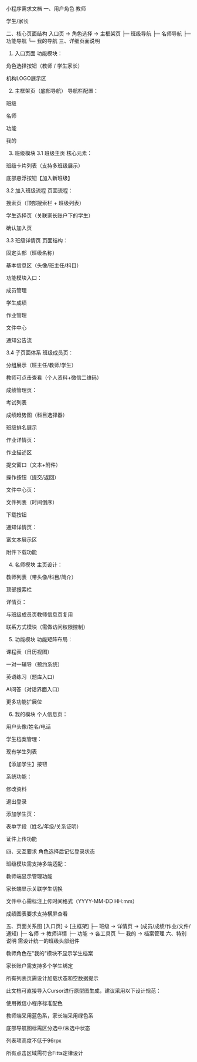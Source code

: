小程序需求文档
一、用户角色
教师

学生/家长

二、核心页面结构
入口页 → 角色选择 → 主框架页
  ├─ 班级导航
  ├─ 名师导航
  ├─ 功能导航
  └─ 我的导航
三、详细页面说明
1. 入口页面
功能模块：

角色选择按钮（教师 / 学生家长）

机构LOGO展示区

2. 主框架页（底部导航）
导航栏配置：

班级

名师

功能

我的

3. 班级模块
3.1 班级主页
核心元素：

班级卡片列表（支持多班级展示）

底部悬浮按钮【加入新班级】

3.2 加入班级流程
页面流程：

搜索页（顶部搜索栏 + 班级列表）

学生选择页（关联家长账户下的学生）

确认加入页

3.3 班级详情页
页面结构：

固定头部（班级名称）

基本信息区（头像/班主任/科目）

功能模块入口：

成员管理

学生成绩

作业管理

文件中心

通知公告流

3.4 子页面体系
班级成员页：

分组展示（班主任/教师/学生）

教师可点击查看（个人资料+微信二维码）

成绩管理页：

考试列表

成绩趋势图（科目选择器）

班级排名展示

作业详情页：

作业描述区

提交窗口（文本+附件）

操作按钮（提交/返回）

文件中心页：

文件列表（时间倒序）

下载按钮

通知详情页：

富文本展示区

附件下载功能

4. 名师模块
主页设计：

教师列表（带头像/科目/简介）

顶部搜索栏

详情页：

与班级成员页教师信息页复用

联系方式模块（需做访问权限控制）

5. 功能模块
功能矩阵布局：

课程表（日历视图）

一对一辅导（预约系统）

英语练习（题库入口）

AI问答（对话界面入口）

更多功能扩展位

6. 我的模块
个人信息页：

用户头像/姓名/电话

学生档案管理：

现有学生列表

【添加学生】按钮

系统功能：

修改资料

退出登录

添加学生页：

表单字段（姓名/年级/关系证明）

证件上传功能

四、交互要求
角色选择后记忆登录状态

班级模块需支持多端适配：

教师端显示管理功能

家长端显示关联学生切换

文件中心需标注上传时间格式（YYYY-MM-DD HH:mm）

成绩图表要求支持横屏查看

五、页面关系图
[入口页]
   ↓
[主框架]
   ├─ 班级 → 详情页 → (成员/成绩/作业/文件/通知)
   ├─ 名师 → 教师详情
   ├─ 功能 → 各工具页
   └─ 我的 → 档案管理
六、特别说明
需设计统一的班级头部组件

教师角色在"我的"模块不显示学生档案

家长账户需支持多个学生绑定

所有列表页需设计加载状态和空数据提示

此文档可直接导入Cursor进行原型图生成，建议采用以下设计规范：

使用微信小程序标准配色

教师端采用蓝色系，家长端采用绿色系

底部导航图标需区分选中/未选中状态

列表项高度不低于96rpx

所有点击区域需符合Fitts定律设计